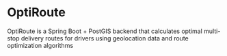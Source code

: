 # OptiRoute
OptiRoute is a Spring Boot + PostGIS backend that calculates optimal multi-stop delivery routes for drivers using geolocation data and route optimization algorithms
